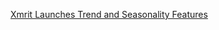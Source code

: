 [Xmrit Launches Trend and Seasonality Features](https://xmrit.com/articles/seasonality-and-trend-launch/)